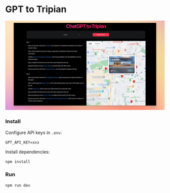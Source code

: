 # GPT to Tripian

<img src="./ss.jpg">

### Install

Configure API keys in `.env`:

```
GPT_API_KEY=xxx
```


Install dependencies:

```shell
npm install
```

### Run

```shell
npm run dev
```
